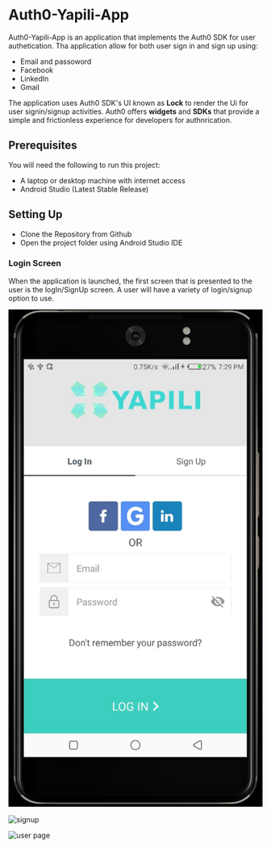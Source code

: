 # Auth0-Yapili-App
Auth0-Yapili-App is an application that implements the Auth0 SDK for user authetication. Tha application allow for both user sign in and sign up using:

* Email and passoword
* Facebook
* LinkedIn
* Gmail

The application uses Auth0 SDK's UI known as **Lock** to render the Ui for user signin/signup activities.
Auth0 offers **widgets** and **SDKs** that provide a simple and frictionless experience for developers for authnrication.

## Prerequisites
You will need the following to run this project:

+ A laptop or desktop machine with internet access
+ Android Studio (Latest Stable Release)

## Setting Up
+ Clone the Repository from Github
+ Open the project folder using Android Studio IDE

### Login Screen
When the application is launched, the first screen that is presented to the user is the logIn/SignUp screen. A user will have a variety of login/signup option to use.

![signin](screenshots/signin.jpeg)

![signup](https://github.com/vibraniumSwaleh/Auth0-Yapili-App/tree/master/screenshots/signup.jpeg)

![user page](https://github.com/vibraniumSwaleh/Auth0-Yapili-App/tree/master/screenshots/user.jpeg)





